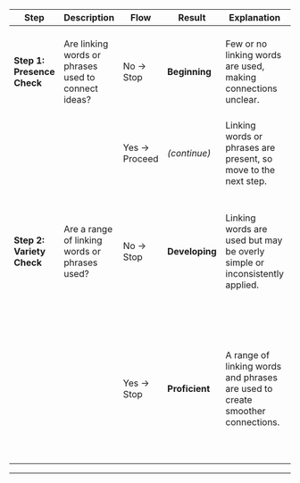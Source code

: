 | **Step**                  | **Description**                                             | **Flow**       | **Result**    | **Explanation**                                                                                                                                | **Examples**                                                                                                      | **Justification**                                                                                                                           |
|---------------------------|-------------------------------------------------------------|---------------|--------------|------------------------------------------------------------------------------------------------------------------------------------------------|-------------------------------------------------------------------------------------------------------------------|---------------------------------------------------------------------------------------------------------------------------------------------|
| **Step 1: Presence Check**   | Are linking words or phrases used to connect ideas?           | No → Stop      | **Beginning** | Few or no linking words are used, making connections unclear.                                                                                 | “Recess is the best part of school. We can play outside.”                                                         | The abrupt transition between sentences creates a disconnected reading experience.                                                          |
|                           |                                                             | Yes → Proceed  | *(continue)*  | Linking words or phrases are present, so move to the next step.                                                                               | -                                                                                                                 | -                                                                                                                                           |
| **Step 2: Variety Check**   | Are a range of linking words or phrases used?                   | No → Stop      | **Developing**| Linking words are used but may be overly simple or inconsistently applied.                                                                     | “Recess is the best part of school because we can play outside. Also, it’s fun.”                                 | The presence of because and also shows some attempt at transitions but lacks variety, feeling repetitive.                                  |
|                           |                                                             | Yes → Stop     | **Proficient**| A range of linking words and phrases are used to create smoother connections.                                                                 | “Recess is the best part of school **because** we can play outside. **In addition**, it helps us relax after studying.” | The transitions because and in addition demonstrate varied and smoother connections, appropriate for Grade 3-5.                            |

---
